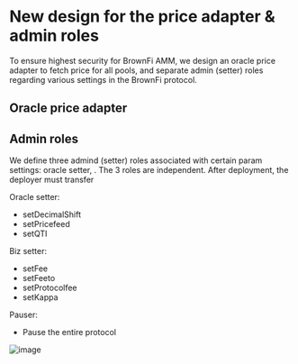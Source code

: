 # New design for the price adapter & admin roles
To ensure highest security for BrownFi AMM, we design an oracle price adapter to fetch price for all pools, and separate admin (setter) roles regarding various settings in the BrownFi protocol. 

## Oracle price adapter

## Admin roles
We define three admind (setter) roles associated with certain param settings: oracle setter, . The 3 roles are independent. After deployment, the deployer must transfer 

Oracle setter:
- setDecimalShift
- setPricefeed
- setQTI

Biz setter:
- setFee
- setFeeto
- setProtocolfee
- setKappa

Pauser: 
- Pause the entire protocol

![image](https://github.com/user-attachments/assets/aeac3395-a072-4cad-b808-d12e44d36783)


